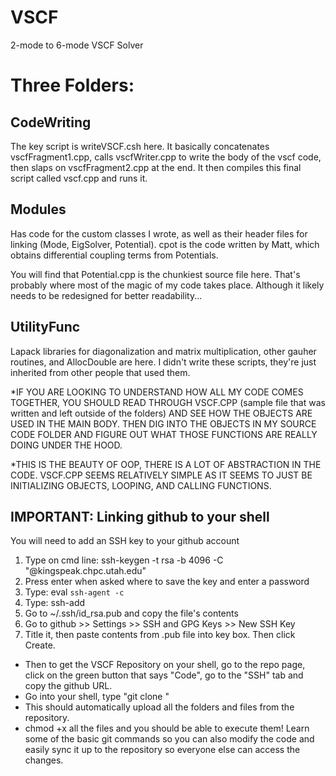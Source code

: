 # VSCF
2-mode to 6-mode VSCF Solver

# Three Folders:
## CodeWriting ##
The key script is writeVSCF.csh here. It basically concatenates vscfFragment1.cpp, calls vscfWriter.cpp to write the body of the vscf code, then slaps on vscfFragment2.cpp at the end. It then compiles this final script called vscf.cpp and runs it. 

## Modules ##
Has code for the custom classes I wrote, as well as their header files for linking (Mode, EigSolver, Potential). cpot is the code written by Matt, which obtains differential coupling terms from Potentials. 

You will find that Potential.cpp is the chunkiest source file here. That's probably where most of the magic of my code takes place. Although it likely needs to be redesigned for better readability...

## UtilityFunc ##
Lapack libraries for diagonalization and matrix multiplication, other gauher routines, and AllocDouble are here. I didn't write these scripts, they're just inherited from other people that used them.

*IF YOU ARE LOOKING TO UNDERSTAND HOW ALL MY CODE COMES TOGETHER, YOU SHOULD READ THROUGH VSCF.CPP (sample file that was written and left outside of the folders) AND SEE HOW THE OBJECTS ARE USED IN THE MAIN BODY. THEN DIG INTO THE OBJECTS IN MY SOURCE CODE FOLDER AND FIGURE OUT WHAT THOSE FUNCTIONS ARE REALLY DOING UNDER THE HOOD. 

*THIS IS THE BEAUTY OF OOP, THERE IS A LOT OF ABSTRACTION IN THE CODE. VSCF.CPP SEEMS RELATIVELY SIMPLE AS IT SEEMS TO JUST BE INITIALIZING OBJECTS, LOOPING, AND CALLING FUNCTIONS. 


## IMPORTANT: Linking github to your shell ##
You will need to add an SSH key to your github account
1. Type on cmd line: ssh-keygen -t rsa -b 4096 -C "<UNID>@kingspeak.chpc.utah.edu"
2. Press enter when asked where to save the key and enter a password
3. Type: eval `ssh-agent -c`
4. Type: ssh-add
5. Go to ~/.ssh/id_rsa.pub and copy the file's contents
6. Go to github >> Settings >> SSH and GPG Keys >> New SSH Key
7. Title it, then paste contents from .pub file into key box. Then click Create.

- Then to get the VSCF Repository on your shell, go to the repo page, click on the green button that says "Code", go to the "SSH" tab and copy the github URL.
- Go into your shell, type "git clone <pasted URL from github>"
- This should automatically upload all the folders and files from the repository.
- chmod +x all the files and you should be able to execute them! Learn some of the basic git commands so you can also modify the code and easily sync it up to the repository so everyone else can access the changes.
